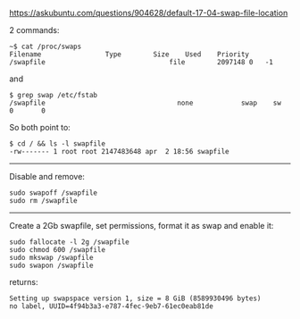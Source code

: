 https://askubuntu.com/questions/904628/default-17-04-swap-file-location

2 commands:

```
~$ cat /proc/swaps
Filename                Type        Size    Used    Priority
/swapfile                               file        2097148 0   -1

```

and

```
$ grep swap /etc/fstab
/swapfile                                 none            swap    sw              0       0

```

So both point to:

```
$ cd / && ls -l swapfile
-rw------- 1 root root 2147483648 apr  2 18:56 swapfile

```

------

Disable and remove:

```
sudo swapoff /swapfile
sudo rm /swapfile

```

------

Create a 2Gb swapfile, set permissions, format it as swap and enable it:

```
sudo fallocate -l 2g /swapfile
sudo chmod 600 /swapfile
sudo mkswap /swapfile
sudo swapon /swapfile

```



returns: 

```
Setting up swapspace version 1, size = 8 GiB (8589930496 bytes)
no label, UUID=4f94b3a3-e787-4fec-9eb7-61ec0eab81de

```